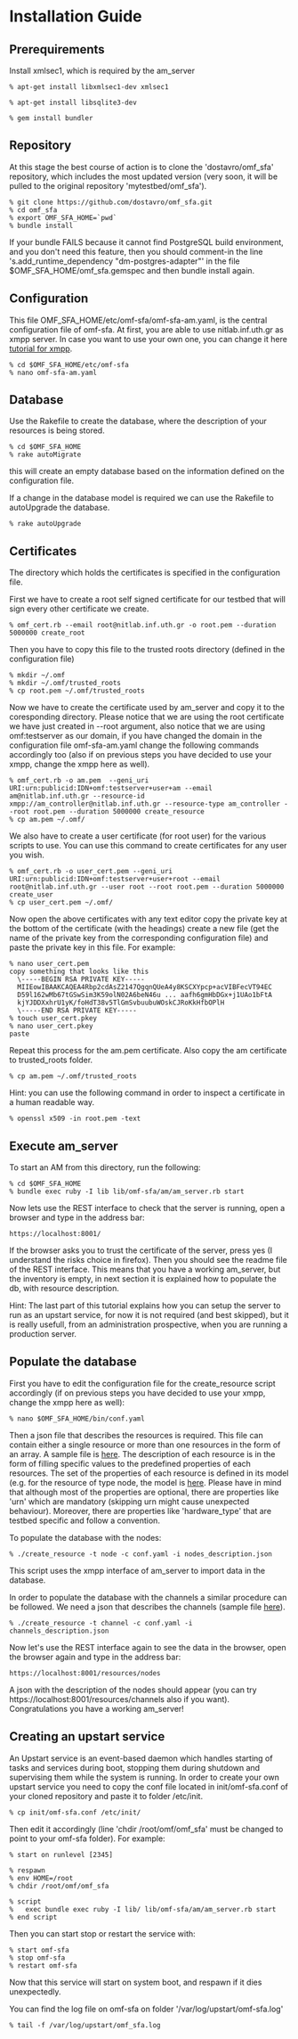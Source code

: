 Installation Guide
==================

Prerequirements
---------------

Install xmlsec1, which is required by the am_server

    % apt-get install libxmlsec1-dev xmlsec1

    % apt-get install libsqlite3-dev

    % gem install bundler

Repository
----------

At this stage the best course of action is to clone the 'dostavro/omf_sfa' repository, which includes the most updated version (very soon, it will be pulled to the original repository 'mytestbed/omf_sfa').

    % git clone https://github.com/dostavro/omf_sfa.git
    % cd omf_sfa
    % export OMF_SFA_HOME=`pwd`
    % bundle install

If your bundle FAILS because it cannot find PostgreSQL build environment, and you don't need this feature, then you should comment-in the line 
's.add_runtime_dependency "dm-postgres-adapter"' in the file $OMF_SFA_HOME/omf_sfa.gemspec and then bundle install again.

Configuration
-------------

This file OMF_SFA_HOME/etc/omf-sfa/omf-sfa-am.yaml, is the central configuration file of omf-sfa.
At first, you are able to use nitlab.inf.uth.gr as xmpp server. In case you want to use your own one, you can change it here [tutorial for xmpp](http://mytestbed.net/doc/omf/file.set_up_communication_server.html).

    % cd $OMF_SFA_HOME/etc/omf-sfa
    % nano omf-sfa-am.yaml

Database
--------

Use the Rakefile to create the database, where the description of your resources is being stored.

    % cd $OMF_SFA_HOME
    % rake autoMigrate

this will create an empty database based on the information defined on the
configuration file.

If a change in the database model is required we can use the Rakefile to
autoUpgrade the database.

    % rake autoUpgrade

Certificates
------------

The directory which holds the certificates is specified in the configuration
file.

First we have to create a root self signed certificate for our testbed that will sign every other
certificate we create.

    % omf_cert.rb --email root@nitlab.inf.uth.gr -o root.pem --duration 5000000 create_root

Then you have to copy this file to the trusted roots directory (defined in the configuration file)

    % mkdir ~/.omf
    % mkdir ~/.omf/trusted_roots
    % cp root.pem ~/.omf/trusted_roots

Now we have to create the certificate used by am_server and copy it to the coresponding directory.
Please notice that we are using the root certificate we have just created in --root argument, also 
notice that we are using omf:testserver as our domain, if you have changed the domain in the configuration file 
omf-sfa-am.yaml change the following commands accordingly too (also if on previous steps you have decided to 
use your xmpp, change the xmpp here as well). 


    % omf_cert.rb -o am.pem  --geni_uri URI:urn:publicid:IDN+omf:testserver+user+am --email am@nitlab.inf.uth.gr --resource-id xmpp://am_controller@nitlab.inf.uth.gr --resource-type am_controller --root root.pem --duration 5000000 create_resource
    % cp am.pem ~/.omf/

We also have to create a user certificate (for root user) for the various scripts to use. You can use this command to 
create certificates for any user you wish.

    % omf_cert.rb -o user_cert.pem --geni_uri URI:urn:publicid:IDN+omf:testserver+user+root --email root@nitlab.inf.uth.gr --user root --root root.pem --duration 5000000 create_user
    % cp user_cert.pem ~/.omf/

Now open the above certificates with any text editor copy the private key at the bottom of the certificate (with the headings)
create a new file (get the name of the private key from the corresponding configuration file) and paste the private key in this file.
For example:

    % nano user_cert.pem
    copy something that looks like this
      \-----BEGIN RSA PRIVATE KEY-----
      MIIEowIBAAKCAQEA4Rbp2cdAsZ2147QgqnQUeA4y8KSCXYpcp+acVIBFecVT94EC
      D59l162wMb67tGSwSim3K59olN02A6beN46u ... aafh6gmHbDGx+j1UAo1bFtA
      kjYJDDXxhrU1yK/foHdT38v5TlGmSvbuubuWOskCJRoKkHfbOPlH
      \-----END RSA PRIVATE KEY-----
    % touch user_cert.pkey
    % nano user_cert.pkey
    paste

Repeat this process for the am.pem certificate.
Also copy the am certificate to trusted_roots folder.

	% cp am.pem ~/.omf/trusted_roots 

Hint: you can use the following command in order to inspect a certificate in a human readable way.

    % openssl x509 -in root.pem -text

Execute am_server
-------------------

To start an AM from this directory, run the following:

    % cd $OMF_SFA_HOME
    % bundle exec ruby -I lib lib/omf-sfa/am/am_server.rb start

Now lets use the REST interface to check that the server is running, open a browser and type in the address bar:

	https://localhost:8001/

If the browser asks you to trust the certificate of the server, press yes (I understand the risks choice in firefox).
Then you should see the readme file of the REST interface. This means that you have a working am_server, but the inventory is 
empty, in next section it is explained how to populate the db, with resource description.

Hint: The last part of this tutorial explains how you can setup the server to run as an upstart service, for now it is 
not required (and best skipped), but it is really usefull, from an administration prospective, when you are running a production server.

Populate the database
---------------------

First you have to edit the configuration file for the create_resource script accordingly (if on previous steps you have decided to 
use your xmpp, change the xmpp here as well):

    % nano $OMF_SFA_HOME/bin/conf.yaml

Then a json file that describes the resources is required. 
This file can contain either a single resource or more than one resources in the form of an array. 
A sample file is [here](https://github.com/dostavro/omf_sfa/tree/master/examples/Populate_DB/sample_nitos_enriched_nodes_out.json). 
The description of each resource is in the form of filling specific values to the predefined properties of each resources. 
The set of the properties of each resource is defined in its model (e.g. for the resource of type node, the model is [here](https://github.com/dostavro/omf_sfa/blob/master/lib/omf-sfa/resource/node.rb).
Please have in mind that although most of the properties are optional, there are properties like 'urn' which are mandatory (skipping urn might cause unexpected behaviour).
Moreover, there are properties like 'hardware_type' that are testbed specific and follow a convention.

To populate the database with the nodes:

    % ./create_resource -t node -c conf.yaml -i nodes_description.json

This script uses the xmpp interface of am_server to import data in the database.

In order to populate the database with the channels a similar procedure can be followed. We need a json that describes the
channels (sample file [here](https://github.com/dostavro/omf_sfa/tree/master/examples/Populate_DB/sample_nitos_channels.json)).

    % ./create_resource -t channel -c conf.yaml -i channels_description.json

Now let's use the REST interface again to see the data in the browser, open the browser again and type in the address bar:
    
    https://localhost:8001/resources/nodes

A json with the description of the nodes should appear (you can try https://localhost:8001/resources/channels also if you want).
Congratulations you have a working am_server!

Creating an upstart service 
---------------------------

An Upstart service is an event-based daemon which handles starting of tasks and services during boot, 
stopping them during shutdown and supervising them while the system is running.
In order to create your own upstart service you need to copy the conf file located in init/omf-sfa.conf of
your cloned repository and paste it to folder /etc/init. 

    % cp init/omf-sfa.conf /etc/init/

Then edit it accordingly (line 'chdir /root/omf/omf_sfa' must be changed to point to your omf-sfa folder). For example:


    % start on runlevel [2345]

    % respawn
    % env HOME=/root
    % chdir /root/omf/omf_sfa
     
    % script
    %   exec bundle exec ruby -I lib/ lib/omf-sfa/am/am_server.rb start
    % end script

Then you can start stop or restart the service with:

    % start omf-sfa
    % stop omf-sfa
    % restart omf-sfa

Now that this service will start on system boot, and respawn if it dies unexpectedly.

You can find the log file on omf-sfa on folder '/var/log/upstart/omf-sfa.log'

    % tail -f /var/log/upstart/omf_sfa.log 
